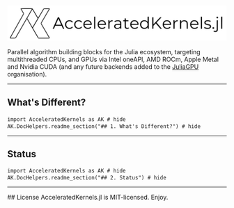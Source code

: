 ![Logo](./assets/logo.png)

Parallel algorithm building blocks for the Julia ecosystem, targeting multithreaded CPUs, and GPUs via Intel oneAPI, AMD ROCm, Apple Metal and Nvidia CUDA (and any future backends added to the [JuliaGPU](https://juliagpu.org/) organisation).

---


## What's Different?
```@example
import AcceleratedKernels as AK # hide
AK.DocHelpers.readme_section("## 1. What's Different?") # hide
```

---

## Status
```@example
import AcceleratedKernels as AK # hide
AK.DocHelpers.readme_section("## 2. Status") # hide
```

---

## License
AcceleratedKernels.jl is MIT-licensed. Enjoy.
